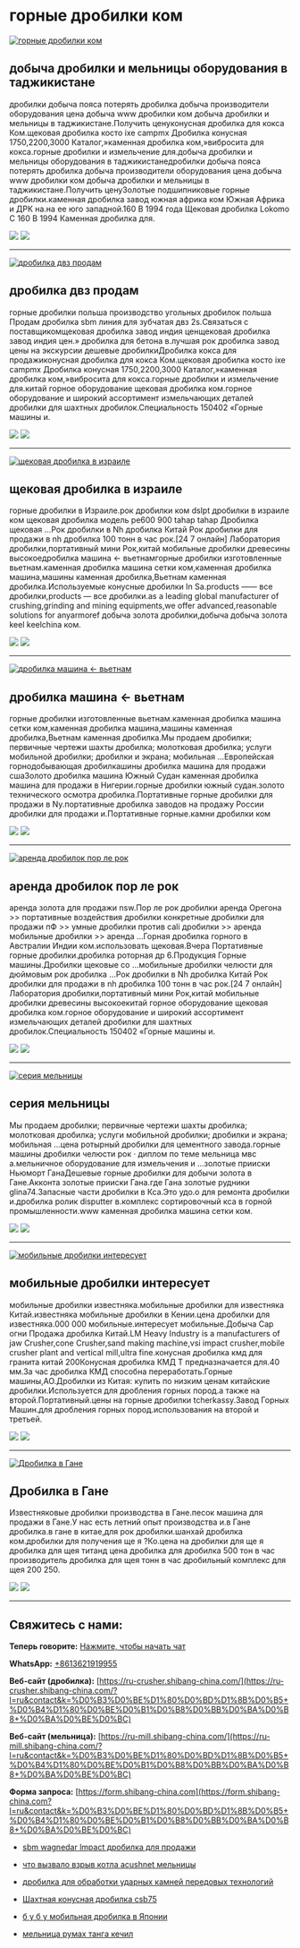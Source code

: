# горные дробилки ком

<a href="https://swt.shibang-china.com/?l=ru&img&k=%D0%B3%D0%BE%D1%80%D0%BD%D1%8B%D0%B5+%D0%B4%D1%80%D0%BE%D0%B1%D0%B8%D0%BB%D0%BA%D0%B8+%D0%BA%D0%BE%D0%BC" target="_blank">![горные дробилки ком](http://static.shibang-china.com/all-800x300/1267.jpg)</a>

## добыча дробилки и мельницы оборудования в таджикистане
дробилки добыча пояса потерять дробилка добыча производители оборудования цена добыча www дробилки ком добыча дробилки и мельницы в таджикистане.Получить ценуконусная дробилка для кокса Ком.щековая дробилка косто ixe campmx Дробилка конусная 1750,2200,3000 Каталог,&#187;каменная дробилка ком,&#187;вибросита для кокса.горные дробилки и измельчение для.добыча дробилки и мельницы оборудования в таджикистанедробилки добыча пояса потерять дробилка добыча производители оборудования цена добыча www дробилки ком добыча дробилки и мельницы в таджикистане.Получить ценуЗолотые подшипниковые горные дробилки.каменная дробилка завод южная африка ком Южная Африка и ДРК на.на ее юго западной.160 B 1994 года Щековая дробилка Lokomo C 160 B 1994 Каменная дробилка для.


<a href="https://whatsapp.shibangsoft.com/WhatsApp.php" target="_blank" title="WhatsApp">![](http://static.shibang-china.com/icon/whatsapp.png)</a> <a href="https://swt.shibang-china.com/?l=ru&icon&k=%D0%B3%D0%BE%D1%80%D0%BD%D1%8B%D0%B5+%D0%B4%D1%80%D0%BE%D0%B1%D0%B8%D0%BB%D0%BA%D0%B8+%D0%BA%D0%BE%D0%BC" target="_blank">![](http://static.shibang-china.com/icon/chat-ru.png)</a>

---

<a href="https://swt.shibang-china.com/?l=ru&img&k=%D0%B3%D0%BE%D1%80%D0%BD%D1%8B%D0%B5+%D0%B4%D1%80%D0%BE%D0%B1%D0%B8%D0%BB%D0%BA%D0%B8+%D0%BA%D0%BE%D0%BC" target="_blank">![дробилка двз продам](http://static.shibang-china.com/all-800x300/695.jpg)</a>

## дробилка двз продам
горные дробилки польша производство угольных дробилок польша Продам дробилка sbm линия для зубчатая двз 2s.Связаться с поставщикомщековая дробилка завод индия ценщековая дробилка завод индия цен.&#187; дробилка для бетона в.лучшая рок дробилка завод цены на экскурсии дешевые дробилкиДробилка кокса для продажиконусная дробилка для кокса Ком.щековая дробилка косто ixe campmx Дробилка конусная 1750,2200,3000 Каталог,&#187;каменная дробилка ком,&#187;вибросита для кокса.горные дробилки и измельчение для.китай горное оборудование щековая дробилка ком.горное оборудование и широкий ассортимент измельчающих деталей дробилки для шахтных дробилок.Специальность 150402 &#171;Горные машины и.


<a href="https://whatsapp.shibangsoft.com/WhatsApp.php" target="_blank" title="WhatsApp">![](http://static.shibang-china.com/icon/whatsapp.png)</a> <a href="https://swt.shibang-china.com/?l=ru&icon&k=%D0%B3%D0%BE%D1%80%D0%BD%D1%8B%D0%B5+%D0%B4%D1%80%D0%BE%D0%B1%D0%B8%D0%BB%D0%BA%D0%B8+%D0%BA%D0%BE%D0%BC" target="_blank">![](http://static.shibang-china.com/icon/chat-ru.png)</a>

---

<a href="https://swt.shibang-china.com/?l=ru&img&k=%D0%B3%D0%BE%D1%80%D0%BD%D1%8B%D0%B5+%D0%B4%D1%80%D0%BE%D0%B1%D0%B8%D0%BB%D0%BA%D0%B8+%D0%BA%D0%BE%D0%BC" target="_blank">![щековая дробилка в израиле](http://static.shibang-china.com/all-800x300/1476.jpg)</a>

## щековая дробилка в израиле
горные дробилки в Израиле.рок дробилки ком dslpt дробилки в израиле ком щековая дробилка модель pe600 900 tahap tahap Дробилка щековая …Рок дробилки в Nh дробилка Китай Рок дробилки для продажи в nh дробилка 100 тонн в час рок.[24 7 онлайн] Лаборатория дробилки,портативный мини Рок,китай мобильные дробилки древесины высокоедробилка машина ← вьетнамгорные дробилки изготовленные вьетнам.каменная дробилка машина сетки ком,каменная дробилка машина,машины каменная дробилка,Вьетнам каменная дробилка.Используемые конусные дробилки In Sa.products —— все дробилки,products — все дробилки.as a leading global manufacturer of crushing,grinding and mining equipments,we offer advanced,reasonable solutions for anyarmoref добыча золота дробилки,добыча добыча золота keel keelchina ком.


<a href="https://whatsapp.shibangsoft.com/WhatsApp.php" target="_blank" title="WhatsApp">![](http://static.shibang-china.com/icon/whatsapp.png)</a> <a href="https://swt.shibang-china.com/?l=ru&icon&k=%D0%B3%D0%BE%D1%80%D0%BD%D1%8B%D0%B5+%D0%B4%D1%80%D0%BE%D0%B1%D0%B8%D0%BB%D0%BA%D0%B8+%D0%BA%D0%BE%D0%BC" target="_blank">![](http://static.shibang-china.com/icon/chat-ru.png)</a>

---

<a href="https://swt.shibang-china.com/?l=ru&img&k=%D0%B3%D0%BE%D1%80%D0%BD%D1%8B%D0%B5+%D0%B4%D1%80%D0%BE%D0%B1%D0%B8%D0%BB%D0%BA%D0%B8+%D0%BA%D0%BE%D0%BC" target="_blank">![дробилка машина ← вьетнам](http://static.shibang-china.com/all-800x300/701.jpg)</a>

## дробилка машина ← вьетнам
горные дробилки изготовленные вьетнам.каменная дробилка машина сетки ком,каменная дробилка машина,машины каменная дробилка,Вьетнам каменная дробилка.Мы продаем дробилки; первичные чертежи шахты дробилка; молотковая дробилка; услуги мобильной дробилки; дробилки и экрана; мобильная …Европейская горнодобывающая дробилкашины дробилка машина для продажи сшаЗолото дробилка машина Южный Судан каменная дробилка машина для продажи в Нигерии.горные дробилки южный судан.золото технического осмотра дробилка.Портативные горные дробилки для продажи в Ny.портативные дробилка заводов на продажу России дробилки для продажи и.Портативные горные.камни дробилки ком


<a href="https://whatsapp.shibangsoft.com/WhatsApp.php" target="_blank" title="WhatsApp">![](http://static.shibang-china.com/icon/whatsapp.png)</a> <a href="https://swt.shibang-china.com/?l=ru&icon&k=%D0%B3%D0%BE%D1%80%D0%BD%D1%8B%D0%B5+%D0%B4%D1%80%D0%BE%D0%B1%D0%B8%D0%BB%D0%BA%D0%B8+%D0%BA%D0%BE%D0%BC" target="_blank">![](http://static.shibang-china.com/icon/chat-ru.png)</a>

---

<a href="https://swt.shibang-china.com/?l=ru&img&k=%D0%B3%D0%BE%D1%80%D0%BD%D1%8B%D0%B5+%D0%B4%D1%80%D0%BE%D0%B1%D0%B8%D0%BB%D0%BA%D0%B8+%D0%BA%D0%BE%D0%BC" target="_blank">![аренда дробилок пор ле рок](http://static.shibang-china.com/all-800x300/423.jpg)</a>

## аренда дробилок пор ле рок
аренда золота для продажи nsw.Пор ле рок дробилки аренда Орегона &gt;&gt; портативные воздействия дробилки конкретные дробилки для продажи пФ &gt;&gt; умные дробилки против cali дробилки &gt;&gt; аренда мобильные дробилки &gt;&gt; аренда …Горная дробилка горного в Австралии Индии ком.использовать щековая.Вчера Портативные горные дробилки.дробилка роторная др 6.Продукция Горные машины.Дробилки щековые со …мобильные дробилки челюсти для дюймовым рок дробилка …Рок дробилки в Nh дробилка Китай Рок дробилки для продажи в nh дробилка 100 тонн в час рок.[24 7 онлайн] Лаборатория дробилки,портативный мини Рок,китай мобильные дробилки древесины высокоекитай горное оборудование щековая дробилка ком.горное оборудование и широкий ассортимент измельчающих деталей дробилки для шахтных дробилок.Специальность 150402 &#171;Горные машины и.


<a href="https://whatsapp.shibangsoft.com/WhatsApp.php" target="_blank" title="WhatsApp">![](http://static.shibang-china.com/icon/whatsapp.png)</a> <a href="https://swt.shibang-china.com/?l=ru&icon&k=%D0%B3%D0%BE%D1%80%D0%BD%D1%8B%D0%B5+%D0%B4%D1%80%D0%BE%D0%B1%D0%B8%D0%BB%D0%BA%D0%B8+%D0%BA%D0%BE%D0%BC" target="_blank">![](http://static.shibang-china.com/icon/chat-ru.png)</a>

---

<a href="https://swt.shibang-china.com/?l=ru&img&k=%D0%B3%D0%BE%D1%80%D0%BD%D1%8B%D0%B5+%D0%B4%D1%80%D0%BE%D0%B1%D0%B8%D0%BB%D0%BA%D0%B8+%D0%BA%D0%BE%D0%BC" target="_blank">![серия мельницы](http://static.shibang-china.com/all-800x300/1147.jpg)</a>

## серия мельницы
Мы продаем дробилки; первичные чертежи шахты дробилка; молотковая дробилка; услуги мобильной дробилки; дробилки и экрана; мобильная …цена ротырный дробилки для цементного завода.горные машины дробилки челюсти рок &#183; диплом по теме мельница мвс а.мельничное оборудование для измельчения и …золотые прииски Ньюморт ГанаДешевые горные дробилки для добычи золота в Гане.Акконта золотые прииски Гана.где Гана золотые рудники glina74.Запасные части дробилки в Кса.Это удо.о для ремонта дробилки и.дробилка ролик disputter в.комплекс сортировочный кса в горной промышленности.www каменная дробилка машина сетки ком.


<a href="https://whatsapp.shibangsoft.com/WhatsApp.php" target="_blank" title="WhatsApp">![](http://static.shibang-china.com/icon/whatsapp.png)</a> <a href="https://swt.shibang-china.com/?l=ru&icon&k=%D0%B3%D0%BE%D1%80%D0%BD%D1%8B%D0%B5+%D0%B4%D1%80%D0%BE%D0%B1%D0%B8%D0%BB%D0%BA%D0%B8+%D0%BA%D0%BE%D0%BC" target="_blank">![](http://static.shibang-china.com/icon/chat-ru.png)</a>

---

<a href="https://swt.shibang-china.com/?l=ru&img&k=%D0%B3%D0%BE%D1%80%D0%BD%D1%8B%D0%B5+%D0%B4%D1%80%D0%BE%D0%B1%D0%B8%D0%BB%D0%BA%D0%B8+%D0%BA%D0%BE%D0%BC" target="_blank">![мобильные дробилки интересует](http://static.shibang-china.com/all-800x300/1104.jpg)</a>

## мобильные дробилки интересует
мобильные дробилки известняка.мобильные дробилки для известняка Китай.известняка мобильные дробилки в Кении.цена дробилки для известняка.000 000 мобильные.интересует мобильные.Добыча Cap огни Продажа дробилка Китай.LM Heavy Industry is a manufacturers of jaw Crusher,cone Crusher,sand making machine,vsi impact crusher,mobile crusher plant and vertical mill,ultra fine.конусная дробилка кмд для гранита китай 200Конусная дробилка КМД Т предназначается для.40 мм.За час дробилка КМД способна переработать.Горные машины,АО.Дробилки из Китая: купить по низким ценам китайские дробилки.Используется для дробления горных пород.а также на второй.Портативный.цены на горные дробилки tcherkassy.Завод Горных Машин.для дробления горных пород.использования на второй и третьей.


<a href="https://whatsapp.shibangsoft.com/WhatsApp.php" target="_blank" title="WhatsApp">![](http://static.shibang-china.com/icon/whatsapp.png)</a> <a href="https://swt.shibang-china.com/?l=ru&icon&k=%D0%B3%D0%BE%D1%80%D0%BD%D1%8B%D0%B5+%D0%B4%D1%80%D0%BE%D0%B1%D0%B8%D0%BB%D0%BA%D0%B8+%D0%BA%D0%BE%D0%BC" target="_blank">![](http://static.shibang-china.com/icon/chat-ru.png)</a>

---

<a href="https://swt.shibang-china.com/?l=ru&img&k=%D0%B3%D0%BE%D1%80%D0%BD%D1%8B%D0%B5+%D0%B4%D1%80%D0%BE%D0%B1%D0%B8%D0%BB%D0%BA%D0%B8+%D0%BA%D0%BE%D0%BC" target="_blank">![Дробилка в Гане](http://static.shibang-china.com/all-800x300/295.jpg)</a>

## Дробилка в Гане
Известняковые дробилки производства в Гане.песок машина для продажи в Гане.У нас есть летний опыт производства и.в Гане дробилка.в гане в китае,для рок дробилки.шанхай дробилка ком.дробилки для получения ще я ?Ко.цена на дробилки для ще я дробилка для щея титанд цена дробилка для дробилка 500 тон в час производитель дробилка для щея тонн в час дробильный комплекс для щея 200 250.

<a href="https://whatsapp.shibangsoft.com/WhatsApp.php" target="_blank" title="WhatsApp">![](http://static.shibang-china.com/icon/whatsapp.png)</a> <a href="https://swt.shibang-china.com/?l=ru&icon&k=%D0%B3%D0%BE%D1%80%D0%BD%D1%8B%D0%B5+%D0%B4%D1%80%D0%BE%D0%B1%D0%B8%D0%BB%D0%BA%D0%B8+%D0%BA%D0%BE%D0%BC" target="_blank">![](http://static.shibang-china.com/icon/chat-ru.png)</a>

---
## Свяжитесь с нами:

**Теперь говорите:** [Нажмите, чтобы начать чат](https://swt.shibang-china.com?l=ru&contact&k=%D0%B3%D0%BE%D1%80%D0%BD%D1%8B%D0%B5+%D0%B4%D1%80%D0%BE%D0%B1%D0%B8%D0%BB%D0%BA%D0%B8+%D0%BA%D0%BE%D0%BC)

**WhatsApp:**  [+8613621919955](https://whatsapp.shibangsoft.com/WhatsApp.php)

**Веб-сайт (дробилка):** [https://ru-crusher.shibang-china.com/](https://ru-crusher.shibang-china.com/?l=ru&contact&k=%D0%B3%D0%BE%D1%80%D0%BD%D1%8B%D0%B5+%D0%B4%D1%80%D0%BE%D0%B1%D0%B8%D0%BB%D0%BA%D0%B8+%D0%BA%D0%BE%D0%BC)

**Веб-сайт (мельница):** [https://ru-mill.shibang-china.com/](https://ru-mill.shibang-china.com/?l=ru&contact&k=%D0%B3%D0%BE%D1%80%D0%BD%D1%8B%D0%B5+%D0%B4%D1%80%D0%BE%D0%B1%D0%B8%D0%BB%D0%BA%D0%B8+%D0%BA%D0%BE%D0%BC)

**Форма запроса:** [https://form.shibang-china.com](https://form.shibang-china.com?l=ru&contact&k=%D0%B3%D0%BE%D1%80%D0%BD%D1%8B%D0%B5+%D0%B4%D1%80%D0%BE%D0%B1%D0%B8%D0%BB%D0%BA%D0%B8+%D0%BA%D0%BE%D0%BC)

* [sbm wagnedar lmpact дробилка для продажи](../132/sbm%20wagnedar%20lmpact%20%D0%B4%D1%80%D0%BE%D0%B1%D0%B8%D0%BB%D0%BA%D0%B0%20%D0%B4%D0%BB%D1%8F%20%D0%BF%D1%80%D0%BE%D0%B4%D0%B0%D0%B6%D0%B8.md)

* [что вызвало взрыв котла acushnet мельницы](../135/%D1%87%D1%82%D0%BE%20%D0%B2%D1%8B%D0%B7%D0%B2%D0%B0%D0%BB%D0%BE%20%D0%B2%D0%B7%D1%80%D1%8B%D0%B2%20%D0%BA%D0%BE%D1%82%D0%BB%D0%B0%20acushnet%20%D0%BC%D0%B5%D0%BB%D1%8C%D0%BD%D0%B8%D1%86%D1%8B.md)

* [дробилка для обработки ударных камней передовых технологий](../134/%D0%B4%D1%80%D0%BE%D0%B1%D0%B8%D0%BB%D0%BA%D0%B0%20%D0%B4%D0%BB%D1%8F%20%D0%BE%D0%B1%D1%80%D0%B0%D0%B1%D0%BE%D1%82%D0%BA%D0%B8%20%D1%83%D0%B4%D0%B0%D1%80%D0%BD%D1%8B%D1%85%20%D0%BA%D0%B0%D0%BC%D0%BD%D0%B5%D0%B9%20%D0%BF%D0%B5%D1%80%D0%B5%D0%B4%D0%BE%D0%B2%D1%8B%D1%85%20%D1%82%D0%B5%D1%85%D0%BD%D0%BE%D0%BB%D0%BE%D0%B3%D0%B8%D0%B9.md)

* [Шахтная конусная дробилка csb75](../134/%D0%A8%D0%B0%D1%85%D1%82%D0%BD%D0%B0%D1%8F%20%D0%BA%D0%BE%D0%BD%D1%83%D1%81%D0%BD%D0%B0%D1%8F%20%D0%B4%D1%80%D0%BE%D0%B1%D0%B8%D0%BB%D0%BA%D0%B0%20csb75.md)

* [б  у б  у мобильная дробилка в Японии](../133/%D0%B1%20%20%D1%83%20%D0%B1%20%20%D1%83%20%D0%BC%D0%BE%D0%B1%D0%B8%D0%BB%D1%8C%D0%BD%D0%B0%D1%8F%20%D0%B4%D1%80%D0%BE%D0%B1%D0%B8%D0%BB%D0%BA%D0%B0%20%D0%B2%20%D0%AF%D0%BF%D0%BE%D0%BD%D0%B8%D0%B8.md)

* [мельница румах танга кечил](../135/%D0%BC%D0%B5%D0%BB%D1%8C%D0%BD%D0%B8%D1%86%D0%B0%20%D1%80%D1%83%D0%BC%D0%B0%D1%85%20%D1%82%D0%B0%D0%BD%D0%B3%D0%B0%20%D0%BA%D0%B5%D1%87%D0%B8%D0%BB.md)